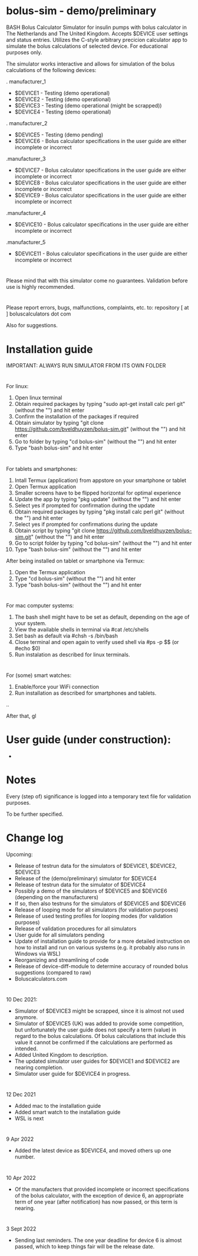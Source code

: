 # bolus-sim - demo/preliminary

BASH Bolus Calculator Simulator for insulin pumps with bolus calculator in The Netherlands and The United Kingdom. Accepts $DEVICE user settings and status entries. Utilizes the C-style arbitrary precicion calculator app to simulate the bolus calculations of selected device. For educational purposes only.

The simulator works interactive and allows for simulation of the bolus calculations of the following devices:

. manufacturer_1
- $DEVICE1 - Testing (demo operational)
- $DEVICE2 - Testing (demo operational)
- $DEVICE3 - Testing (demo operational (might be scrapped))
- $DEVICE4 - Testing (demo operational)

. manufacturer_2
- $DEVICE5 - Testing (demo pending)
- $DEVICE6 - Bolus calculator specifications in the user guide are either incomplete or incorrect

.manufacturer_3
- $DEVICE7 - Bolus calculator specifications in the user guide are either incomplete or incorrect
- $DEVICE8 - Bolus calculator specifications in the user guide are either incomplete or incorrect
- $DEVICE9 - Bolus calculator specifications in the user guide are either incomplete or incorrect

.manufacturer_4
- $DEVICE10 - Bolus calculator specifications in the user guide are either incomplete or incorrect

.manufacturer_5
- $DEVICE11 - Bolus calculator specifications in the user guide are either incomplete or incorrect

#
Please mind that with this simulator come no guarantees. Validation before use is highly recommended. 

#
Please report errors, bugs, malfunctions, complaints, etc. to: repository [ at ] boluscalculators dot com

Also for suggestions.

#
# Installation guide
IMPORTANT: ALWAYS RUN SIMULATOR FROM ITS OWN FOLDER

#
For linux:
1. Open linux terminal
2. Obtain required packages by typing "sudo apt-get install calc perl git" (without the "") and hit enter
3. Confirm the installation of the packages if required
4. Obtain simulator by typing "git clone https://github.com/bveldhuyzen/bolus-sim.git" (without the "") and hit enter
5. Go to folder by typing "cd bolus-sim" (without the "") and hit enter
6. Type "bash bolus-sim" and hit enter

#
For tablets and smartphones:
1. Intall Termux (application) from appstore on your smartphone or tablet
3. Open Termux application
4. Smaller screens have to be flipped horizontal for optimal experience
5. Update the app by typing "pkg update" (without the "") and hit enter
6. Select yes if prompted for confirmation during the update
7. Obtain required packages by typing "pkg install calc perl git" (without the "") and hit enter
8. Select yes if prompted for confirmations during the update
9. Obtain script by typing "git clone https://github.com/bveldhuyzen/bolus-sim.git" (without the "") and hit enter
10. Go to script folder by typing "cd bolus-sim" (without the "") and hit enter
11. Type "bash bolus-sim" (without the "") and hit enter

After being installed on tablet or smartphone via Termux:
1. Open the Termux application
2. Type "cd bolus-sim" (without the "") and hit enter
3. Type "bash bolus-sim" (without the "") and hit enter

#
For mac computer systems:
1. The bash shell might have to be set as default, depending on the age of your system.
2. View the available shells in terminal via #cat /etc/shells
3. Set bash as default via #chsh -s /bin/bash
4. Close terminal and open again to verify used shell via #ps -p $$ (or #echo $0)
5. Run instalation as described for linux terminals.

#
For (some) smart watches:
1. Enable/force your WiFi connection
2. Run installation as described for smartphones and tablets.

..

After that, gl

#
# User guide (under construction):
-

#
# Notes
Every (step of) significance is logged into a temporary text file for validation purposes.

To be further specified.

#
# Change log

Upcoming:

- Release of testrun data for the simulators of $DEVICE1, $DEVICE2, $DEVICE3 
- Release of the (demo/preliminary) simulator for $DEVICE4
- Release of testrun data for the simulator of $DEVICE4
- Possibly a demo of the simulators of $DEVICE5 and $DEVICE6 (depending on the manufacturers)
- If so, then also testruns for the simulators of $DEVICE5 and $DEVICE6
- Release of looping mode for all simulators (for validation purposes)
- Release of used testing profiles for looping modes (for validation purposes)
- Release of validation procedures for all simulators
- User guide for all simulators pending
- Update of installation guide to provide for a more detailed instruction on how to install and run on various systems (e.g. it probably also runs in Windows via WSL)
- Reorganizing and streamlining of code
- Release of device-diff-module to determine accuracy of rounded bolus suggestions (compared to raw)
- Boluscalculators.com


#
10 Dec 2021:
- Simulator of $DEVICE3 might be scrapped, since it is almost not used anymore.
- Simulator of $DEVICE5 (UK) was added to provide some competition, but unfortunately the user guide does not specify a term (value) in regard to the bolus calculations. Of bolus calculations that include this value it cannot be confirmed if the calculations are performed as intended.
- Added United Kingdom to description.
- The updated simulator user guides for $DEVICE1 and $DEVICE2 are nearing completion.
- Simulator user guide for $DEVICE4 in progress.


#
12 Dec 2021
- Added mac to the installation guide
- Added smart watch to the installation guide
- WSL is next

#
9 Apr 2022
- Added the latest device as $DEVICE4, and moved others up one number.

#
10 Apr 2022
- Of the manufacters that provided incomplete or incorrect specifications of the bolus calculator, with the exception of device 6, an appropriate term of one year (after notification) has now passed, or this term is nearing. 

#
3 Sept 2022
- Sending last reminders. The one year deadline for device 6 is almost passed, which to keep things fair will be the release date.
